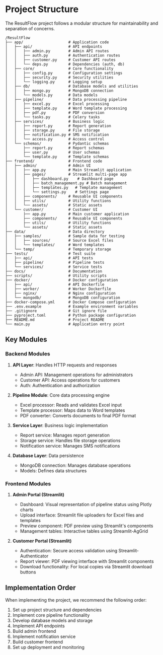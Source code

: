 # Project Structure

The ResultFlow project follows a modular structure for maintainability and separation of concerns.

```
/ResultFlow
├── app/                    # Application code
│   ├── api/                # API endpoints
│   │   ├── admin.py        # Admin API routes
│   │   ├── auth.py         # Authentication routes
│   │   ├── customer.py     # Customer API routes
│   │   └── deps.py         # Dependencies (auth, db)
│   ├── core/               # Core functionality
│   │   ├── config.py       # Configuration settings
│   │   ├── security.py     # Security utilities
│   │   └── logging.py      # Logging setup
│   ├── db/                 # Database models and utilities
│   │   ├── mongo.py        # MongoDB connection
│   │   └── models.py       # Data models
│   ├── pipeline/           # Data processing pipeline
│   │   ├── excel.py        # Excel processing
│   │   ├── template.py     # Word template processing
│   │   ├── pdf.py          # PDF conversion
│   │   └── tasks.py        # Celery tasks
│   ├── services/           # Business logic
│   │   ├── report.py       # Report generation
│   │   ├── storage.py      # File storage
│   │   ├── notification.py # SMS notification
│   │   └── access.py       # Access control
│   └── schemas/            # Pydantic schemas
│       ├── report.py       # Report schemas
│       ├── user.py         # User schemas
│       └── template.py     # Template schemas
├── frontend/               # Frontend code
│   ├── admin/              # Admin UI
│   │   ├── app.py          # Main Streamlit application
│   │   ├── pages/          # Streamlit multi-page app
│   │   │   ├── dashboard.py    # Dashboard page
│   │   │   ├── batch_management.py # Batch management
│   │   │   ├── templates.py   # Template management
│   │   │   └── settings.py    # Settings page
│   │   ├── components/     # Reusable UI components
│   │   ├── utils/          # Utility functions
│   │   └── assets/         # Static assets
│   └── customer/           # Customer UI
│       ├── app.py          # Main customer application
│       ├── components/     # Reusable UI components
│       ├── utils/          # Utility functions
│       └── assets/         # Static assets
├── data/                   # Data directory
│   ├── samples/            # Sample data for testing
│   │   ├── sources/        # Source Excel files
│   │   └── templates/      # Word templates
│   └── temp/               # Temporary storage
├── tests/                  # Test suite
│   ├── api/                # API tests
│   ├── pipeline/           # Pipeline tests
│   └── services/           # Service tests
├── docs/                   # Documentation
├── scripts/                # Utility scripts
├── docker/                 # Docker configuration
│   ├── api/                # API Dockerfile
│   ├── worker/             # Worker Dockerfile
│   ├── nginx/              # Nginx configuration
│   └── mongodb/            # MongoDB configuration
├── docker-compose.yml      # Docker Compose configuration
├── .env.example            # Example environment variables
├── .gitignore              # Git ignore file
├── pyproject.toml          # Python package configuration
├── README.md               # Project README
└── main.py                 # Application entry point
```

## Key Modules

### Backend Modules

1. **API Layer**: Handles HTTP requests and responses
   - Admin API: Management operations for administrators
   - Customer API: Access operations for customers
   - Auth: Authentication and authorization

2. **Pipeline Module**: Core data processing engine
   - Excel processor: Reads and validates Excel input
   - Template processor: Maps data to Word templates
   - PDF converter: Converts documents to final PDF format

3. **Service Layer**: Business logic implementation
   - Report service: Manages report generation
   - Storage service: Handles file storage operations
   - Notification service: Manages SMS notifications

4. **Database Layer**: Data persistence
   - MongoDB connection: Manages database operations
   - Models: Defines data structures

### Frontend Modules

1. **Admin Portal (Streamlit)**
   - Dashboard: Visual representation of pipeline status using Plotly charts
   - Upload interface: Streamlit file uploaders for Excel files and templates
   - Preview component: PDF preview using Streamlit's components
   - Management tables: Interactive tables using Streamlit-AgGrid

2. **Customer Portal (Streamlit)**
   - Authentication: Secure access validation using Streamlit-Authenticator
   - Report viewer: PDF viewing interface with Streamlit components
   - Download functionality: For local copies via Streamlit download buttons

## Implementation Order

When implementing the project, we recommend the following order:

1. Set up project structure and dependencies
2. Implement core pipeline functionality
3. Develop database models and storage
4. Implement API endpoints
5. Build admin frontend
6. Implement notification service
7. Build customer frontend
8. Set up deployment and monitoring
